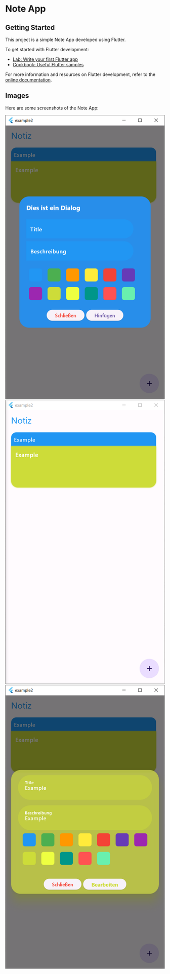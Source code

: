 # Note App

## Getting Started

This project is a simple Note App developed using Flutter.

To get started with Flutter development:
- [Lab: Write your first Flutter app](https://docs.flutter.dev/get-started/codelab)
- [Cookbook: Useful Flutter samples](https://docs.flutter.dev/cookbook)

For more information and resources on Flutter development, refer to the [online documentation](https://docs.flutter.dev/).


## Images


Here are some screenshots of the Note App:

![Screenshot 1](https://github.com/reanaa/Note-App/blob/main/asset/U1.PNG)
![Screenshot 2](https://github.com/reanaa/Note-App/blob/main/asset/U2.PNG)
![Screenshot 3](https://github.com/reanaa/Note-App/blob/main/asset/U3.PNG)
